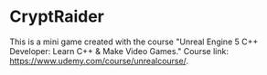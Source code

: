 # CryptRaider
This is a mini game created with the course "Unreal Engine 5 C++ Developer: Learn C++ & Make Video Games." Course link: https://www.udemy.com/course/unrealcourse/.

